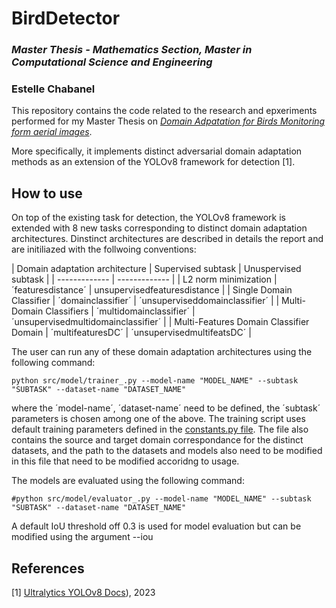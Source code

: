 # BirdDetector

### *Master Thesis - Mathematics Section, Master in Computational Science and Engineering*
### Estelle Chabanel
  

This repository contains the code related to the research and epxeriments performed for my Master Thesis on *[Domain Adpatation for Birds Monitoring form aerial images](MasterThesis.pdf)*. 

More specifically, it implements distinct adversarial domain adaptation methods as an extension of the YOLOv8 framework for detection [1]. 


## How to use

On top of the existing task for detection, the YOLOv8 framework is extended with 8 new tasks corresponding to distinct domain adaptation architectures. Dinstinct architectures are described in details the report and are initiliazed with the follwoing conventions:

| Domain adaptation architecture  | Supervised subtask | Unuspervised subtask |
| ------------- | ------------- |
| L2 norm minimization  | ´featuresdistance´ | unsupervisedfeaturesdistance |
| Single Domain Classifier  | ´domainclassifier´ | ´unsuperviseddomainclassifier´ |
| Multi-Domain Classifiers  | ´multidomainclassifier´ | ´unsupervisedmultidomainclassifier´ |
| Multi-Features Domain Classifier Domain | ´multifeaturesDC´ | ´unsupervisedmultifeatsDC´ |

The user can run any of these domain adaptation architectures using the following command:
````
python src/model/trainer_.py --model-name "MODEL_NAME" --subtask "SUBTASK" --dataset-name "DATASET_NAME"
````

where the ´model-name´, ´dataset-name´ need to be defined, the ´subtask´ parameters is chosen among one of the above.
The training script uses default training parameters defined in the [constants.py file](src/model/constants.py). The file also contains the source and target domain correspondance for the distinct datasets, and the path to the datasets and models also need to be modified in this file that need to be modified accoridng to usage.

The models are evaluated using the following command:
````
#python src/model/evaluator_.py --model-name "MODEL_NAME" --subtask "SUBTASK" --dataset-name "DATASET_NAME"
````
A default IoU threshold off 0.3 is used for model evaluation but can be modified using the argument --iou


## References

<a id="1">[1]</a> 
[Ultralytics YOLOv8 Docs](https://docs.ultralytics.com/)), 2023
